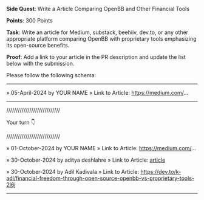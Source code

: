 **Side Quest**: Write a Article Comparing OpenBB and Other Financial Tools

**Points**: 300 Points

**Task**: Write an article for Medium, substack, beehiiv, dev.to, or any other appropriate platform comparing OpenBB with proprietary tools emphasizing its open-source benefits.

**Proof**: Add a link to your article in the PR description and update the list below with the submission.

Please follow the following schema:

---

» 05-April-2024 by YOUR NAME
» Link to Article: https://medium.com/...

---

////////////////////////////

Your turn 👇

////////////////////////////

» 01-October-2024 by YOUR NAME
» Link to Article: https://medium.com/...

» 30-October-2024 by aditya deshlahre » Link to Article: [article](https://dev.to/adityadeshlahre/redefining-financial-analysis-with-openbb-the-power-of-open-source-versus-proprietary-tools-2j2p)

» 30-October-2024 by Adil Kadivala
» Link to Article: https://dev.to/k-adi/financial-freedom-through-open-source-openbb-vs-proprietary-tools-2l6j

---
